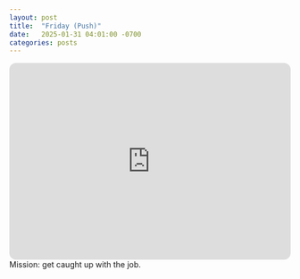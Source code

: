```yaml
---
layout: post
title:  "Friday (Push)"
date:   2025-01-31 04:01:00 -0700
categories: posts
---
```

<iframe style="border-radius:12px" src="https://open.spotify.com/embed/playlist/1659hVLfTCtCWb2EFe1z38?utm_source=generator" width="100%" height="352" frameBorder="0" allowfullscreen="" allow="autoplay; clipboard-write; encrypted-media; fullscreen; picture-in-picture" loading="lazy"></iframe>
Mission: get caught up with the job.

